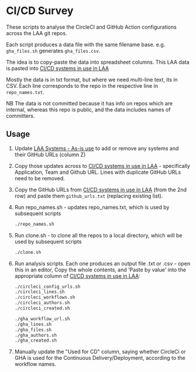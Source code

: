 # CI/CD Survey

These scripts to analyse the CircleCI and GitHub Action configurations across the LAA git repos.

Each script produces a data file with the same filename base. e.g. `gha_files.sh` generates `gha_files.csv`.

The idea is to copy-paste the data into spreadsheet columns. This LAA data is pasted into [CI/CD systems in use in LAA](https://docs.google.com/spreadsheets/d/1aIzWBiz8LLVWhVnPmINm6Q7YEFserHBUqKP9Tak9KYQ/edit?gid=0#gid=0)

Mostly the data is in txt format, but where we need multi-line text, its in CSV. Each line corresponds to the repo in the respective line in `repo_names.txt`.

NB The data is not committed because it has info on repos which are internal, whereas this repo is public, and the data includes names of committers.

## Usage

1. Update [LAA Systems - As-is use](https://docs.google.com/spreadsheets/d/1mBibsaJfx-Uq0ajHVaFdkWYKImXfzH9JuB8afq1aPmU/edit?usp=sharing) to add or remove any systems and their GitHub URLs (column Z)

2. Copy those updates across to [CI/CD systems in use in LAA](https://docs.google.com/spreadsheets/d/1aIzWBiz8LLVWhVnPmINm6Q7YEFserHBUqKP9Tak9KYQ/edit?gid=0#gid=0) - specifically Application, Team and Github URL. Lines with duplicate GitHub URLs need to be removed.

3. Copy the GitHub URLs from [CI/CD systems in use in LAA](https://docs.google.com/spreadsheets/d/1aIzWBiz8LLVWhVnPmINm6Q7YEFserHBUqKP9Tak9KYQ/edit?gid=0#gid=0) (from the 2nd row) and paste them `github_urls.txt` (replacing existing list).

4. Run repo_names.sh - updates repo_names.txt, which is used by subsequent scripts

    ```sh
    ./repo_names.sh
    ```

5. Run clone.sh - to clone all the repos to a local directory, which will be used by subsequent scripts

    ```sh
    ./clone.sh
    ```

6. Run analysis scripts. Each one produces an output file .txt or .csv - open this in an editor, Copy the whole contents, and 'Paste by value' into the appropriate column of [CI/CD systems in use in LAA](https://docs.google.com/spreadsheets/d/1aIzWBiz8LLVWhVnPmINm6Q7YEFserHBUqKP9Tak9KYQ/edit?gid=0#gid=0):

    ```sh
    ./circleci_config_urls.sh
    ./circleci_lines.sh
    ./circleci_workflows.sh
    ./circleci_authors.sh
    ./circleci_created.sh

    ./gha_workflow_url.sh
    ./gha_lines.sh
    ./gha_files.sh
    ./gha_authors.sh
    ./gha_created.sh
    ```

7. Manually update the "Used for CD" column, saying whether CircleCi or GHA is used for the Continuous Delivery/Deployment, according to the workflow names.
